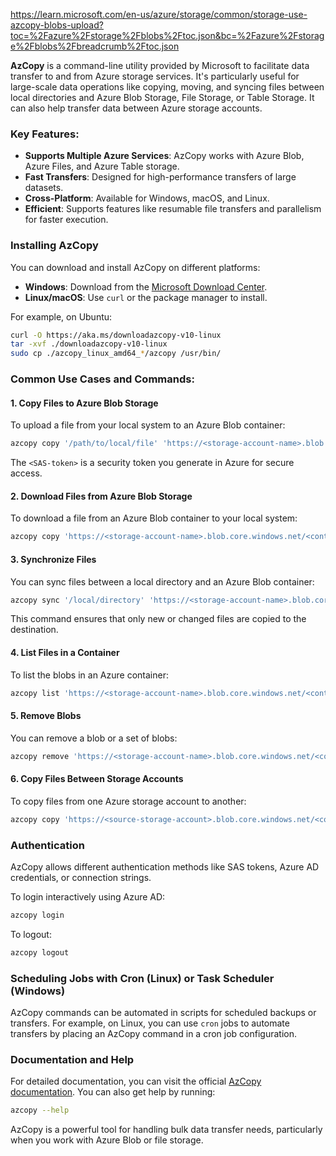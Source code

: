 https://learn.microsoft.com/en-us/azure/storage/common/storage-use-azcopy-blobs-upload?toc=%2Fazure%2Fstorage%2Fblobs%2Ftoc.json&bc=%2Fazure%2Fstorage%2Fblobs%2Fbreadcrumb%2Ftoc.json

**AzCopy** is a command-line utility provided by Microsoft to facilitate data transfer to and from Azure storage services. It's particularly useful for large-scale data operations like copying, moving, and syncing files between local directories and Azure Blob Storage, File Storage, or Table Storage. It can also help transfer data between Azure storage accounts.

### Key Features:
- **Supports Multiple Azure Services**: AzCopy works with Azure Blob, Azure Files, and Azure Table storage.
- **Fast Transfers**: Designed for high-performance transfers of large datasets.
- **Cross-Platform**: Available for Windows, macOS, and Linux.
- **Efficient**: Supports features like resumable file transfers and parallelism for faster execution.

### Installing AzCopy
You can download and install AzCopy on different platforms:

- **Windows**: Download from the [Microsoft Download Center](https://learn.microsoft.com/en-us/azure/storage/common/storage-use-azcopy-v10#download-azcopy).
- **Linux/macOS**: Use `curl` or the package manager to install.

For example, on Ubuntu:
```bash
curl -O https://aka.ms/downloadazcopy-v10-linux
tar -xvf ./downloadazcopy-v10-linux
sudo cp ./azcopy_linux_amd64_*/azcopy /usr/bin/
```

### Common Use Cases and Commands:

#### 1. **Copy Files to Azure Blob Storage**
To upload a file from your local system to an Azure Blob container:
```bash
azcopy copy '/path/to/local/file' 'https://<storage-account-name>.blob.core.windows.net/<container-name>/<blob-name>?<SAS-token>'
```
The `<SAS-token>` is a security token you generate in Azure for secure access.

#### 2. **Download Files from Azure Blob Storage**
To download a file from an Azure Blob container to your local system:
```bash
azcopy copy 'https://<storage-account-name>.blob.core.windows.net/<container-name>/<blob-name>?<SAS-token>' '/path/to/local/destination'
```

#### 3. **Synchronize Files**
You can sync files between a local directory and an Azure Blob container:
```bash
azcopy sync '/local/directory' 'https://<storage-account-name>.blob.core.windows.net/<container-name>?<SAS-token>'
```

This command ensures that only new or changed files are copied to the destination.

#### 4. **List Files in a Container**
To list the blobs in an Azure container:
```bash
azcopy list 'https://<storage-account-name>.blob.core.windows.net/<container-name>?<SAS-token>'
```

#### 5. **Remove Blobs**
You can remove a blob or a set of blobs:
```bash
azcopy remove 'https://<storage-account-name>.blob.core.windows.net/<container-name>/<blob-name>?<SAS-token>'
```

#### 6. **Copy Files Between Storage Accounts**
To copy files from one Azure storage account to another:
```bash
azcopy copy 'https://<source-storage-account>.blob.core.windows.net/<container-name>/<blob-name>?<SAS-token>' 'https://<destination-storage-account>.blob.core.windows.net/<container-name>/<blob-name>?<SAS-token>'
```

### Authentication
AzCopy allows different authentication methods like SAS tokens, Azure AD credentials, or connection strings.

To login interactively using Azure AD:
```bash
azcopy login
```

To logout:
```bash
azcopy logout
```

### Scheduling Jobs with Cron (Linux) or Task Scheduler (Windows)
AzCopy commands can be automated in scripts for scheduled backups or transfers. For example, on Linux, you can use `cron` jobs to automate transfers by placing an AzCopy command in a cron job configuration.

### Documentation and Help
For detailed documentation, you can visit the official [AzCopy documentation](https://learn.microsoft.com/en-us/azure/storage/common/storage-use-azcopy-v10). You can also get help by running:
```bash
azcopy --help
```

AzCopy is a powerful tool for handling bulk data transfer needs, particularly when you work with Azure Blob or file storage.

